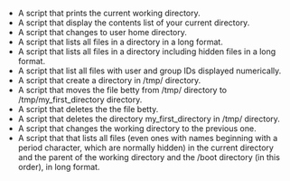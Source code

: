 - A script that prints the current working directory.
- A script that display the contents list of your current directory.
- A script that changes to user home directory.
- A script that lists all files in a directory in a long format.
- A script that lists all files in a directory including hidden files in a long format.
- A script that list all files with user and group IDs displayed numerically.
- A script that create a directory in /tmp/ directory.
- A script that moves the file betty from /tmp/ directory to /tmp/my_first_directory directory.
- A script that deletes the the file betty.
- A script that deletes the directory my_first_directory in /tmp/ directory.
- A script that changes the working directory to the previous one.
- A script that that lists all files (even ones with names beginning with a period character, which are normally hidden) in the current directory and the parent of the working directory and the /boot directory (in this order), in long format.
